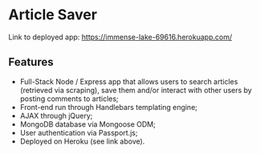 # Article Saver
Link to deployed app: https://immense-lake-69616.herokuapp.com/

## Features
- Full-Stack Node / Express app that allows users to search articles (retrieved via scraping), save them and/or interact with other users by posting comments to articles;
- Front-end run through Handlebars templating engine;
- AJAX through jQuery;
- MongoDB database via Mongoose ODM;
- User authentication via Passport.js;
- Deployed on Heroku (see link above).
